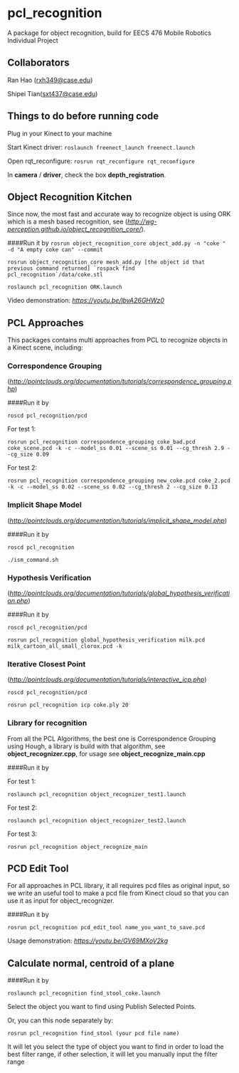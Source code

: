 # pcl_recognition

A package for object recognition, build for EECS 476 Mobile Robotics Individual Project

## Collaborators 

Ran Hao (rxh349@case.edu)

Shipei Tian(sxt437@case.edu)

## Things to do before running code

Plug in your Kinect to your machine

Start Kinect driver: `roslaunch freenect_launch freenect.launch`

Open rqt_reconfigure: `rosrun rqt_reconfigure rqt_reconfigure`

In **camera** / **driver**, check the box **depth_registration**.

## Object Recognition Kitchen

Since now, the most fast and accurate way to recognize object is using ORK which is a mesh based recognition, see (*http://wg-perception.github.io/object_recognition_core/*).

####Run it by
`rosrun object_recognition_core object_add.py -n "coke " -d "A empty coke can" --commit`

``rosrun object_recognition_core mesh_add.py [the object id that previous command returned] `rospack find pcl_recognition`/data/coke.stl``

`roslaunch pcl_recognition ORK.launch`

Video demonstration: *https://youtu.be/lbvA26GHWz0*

## PCL Approaches

This packages contains multi approaches from PCL to recognize objects in a Kinect scene, including:

### Correspondence Grouping 
(*http://pointclouds.org/documentation/tutorials/correspondence_grouping.php*)

####Run it by 

`roscd pcl_recognition/pcd`

For test 1:

`rosrun pcl_recognition correspondence_grouping coke_bad.pcd coke_scene.pcd -k -c --model_ss 0.01 --scene_ss 0.01 --cg_thresh 2.9 --cg_size 0.09 `

For test 2:

` rosrun pcl_recognition correspondence_grouping new_coke.pcd coke_2.pcd -k -c --model_ss 0.02 --scene_ss 0.02 --cg_thresh 2 --cg_size 0.13 `

### Implicit Shape Model 
(*http://pointclouds.org/documentation/tutorials/implicit_shape_model.php*)

####Run it by

`roscd pcl_recognition`

`./ism_command.sh`

### Hypothesis Verification 
(*http://pointclouds.org/documentation/tutorials/global_hypothesis_verification.php*)

####Run it by

`roscd pcl_recognition/pcd`

`rosrun pcl_recognition global_hypothesis_verification milk.pcd milk_cartoon_all_small_clorox.pcd -k`

### Iterative Closest Point 
(*http://pointclouds.org/documentation/tutorials/interactive_icp.php*)

`roscd pcl_recognition/pcd`

`rosrun pcl_recognition icp coke.ply 20`

### Library for recognition
From all the PCL Algorithms, the best one is Correspondence Grouping using Hough, a library is build with that algorithm, see **object_recognizer.cpp**, for usage see **object_recognize_main.cpp**

####Run it by

For test 1:

`roslaunch pcl_recognition object_recognizer_test1.launch`

For test 2:

`roslaunch pcl_recognition object_recognizer_test2.launch`

For test 3:

`rosrun pcl_recognition object_recognize_main`


## PCD Edit Tool

For all approaches in PCL library, it all requires pcd files as original input, so we write an useful tool to make a pcd file from Kinect cloud so that you can use it as input for object_recognizer.

####Run it by

`rosrun pcl_recognition pcd_edit_tool name_you_want_to_save.pcd`

Usage demonstration: *https://youtu.be/GV69MXoV2kg*

## Calculate normal, centroid of a plane

####Run it by

`roslaunch pcl_recognition find_stool_coke.launch`

Select the object you want to find using Publish Selected Points.

Or, you can this node separately by:

`rosrun pcl_recognition find_stool (your pcd file name)`

It will let you select the type of object you want to find in order to load the best filter range, if other selection, it will let you manually input the filter range



    